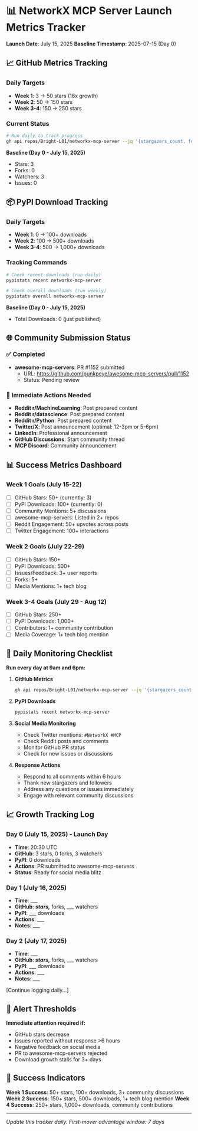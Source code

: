 # 📊 NetworkX MCP Server Launch Metrics Tracker

**Launch Date**: July 15, 2025
**Baseline Timestamp**: 2025-07-15 (Day 0)

## 📈 GitHub Metrics Tracking

### Daily Targets

- **Week 1**: 3 → 50 stars (16x growth)
- **Week 2**: 50 → 150 stars
- **Week 3-4**: 150 → 250 stars

### Current Status

```bash
# Run daily to track progress
gh api repos/Bright-L01/networkx-mcp-server --jq '{stargazers_count, forks_count, watchers_count, open_issues_count}'
```

**Baseline (Day 0 - July 15, 2025)**

- Stars: 3
- Forks: 0
- Watchers: 3
- Issues: 0

## 📦 PyPI Download Tracking

### Daily Targets

- **Week 1**: 0 → 100+ downloads
- **Week 2**: 100 → 500+ downloads
- **Week 3-4**: 500 → 1,000+ downloads

### Tracking Commands

```bash
# Check recent downloads (run daily)
pypistats recent networkx-mcp-server

# Check overall downloads (run weekly)
pypistats overall networkx-mcp-server
```

**Baseline (Day 0 - July 15, 2025)**

- Total Downloads: 0 (just published)

## 🌐 Community Submission Status

### ✅ Completed

- **awesome-mcp-servers**: PR #1152 submitted
  - URL: <https://github.com/punkpeye/awesome-mcp-servers/pull/1152>
  - Status: Pending review

### 🎯 Immediate Actions Needed

- **Reddit r/MachineLearning**: Post prepared content
- **Reddit r/datascience**: Post prepared content
- **Reddit r/Python**: Post prepared content
- **Twitter/X**: Post announcement (optimal: 12-3pm or 5-6pm)
- **LinkedIn**: Professional announcement
- **GitHub Discussions**: Start community thread
- **MCP Discord**: Community announcement

## 📊 Success Metrics Dashboard

### Week 1 Goals (July 15-22)

- [ ] GitHub Stars: 50+ (currently: 3)
- [ ] PyPI Downloads: 100+ (currently: 0)
- [ ] Community Mentions: 5+ discussions
- [ ] awesome-mcp-servers: Listed in 2+ repos
- [ ] Reddit Engagement: 50+ upvotes across posts
- [ ] Twitter Engagement: 100+ interactions

### Week 2 Goals (July 22-29)

- [ ] GitHub Stars: 150+
- [ ] PyPI Downloads: 500+
- [ ] Issues/Feedback: 3+ user reports
- [ ] Forks: 5+
- [ ] Media Mentions: 1+ tech blog

### Week 3-4 Goals (July 29 - Aug 12)

- [ ] GitHub Stars: 250+
- [ ] PyPI Downloads: 1,000+
- [ ] Contributors: 1+ community contribution
- [ ] Media Coverage: 1+ tech blog mention

## 🔄 Daily Monitoring Checklist

**Run every day at 9am and 6pm:**

1. **GitHub Metrics**

   ```bash
   gh api repos/Bright-L01/networkx-mcp-server --jq '{stargazers_count, forks_count, watchers_count, open_issues_count}'
   ```

2. **PyPI Downloads**

   ```bash
   pypistats recent networkx-mcp-server
   ```

3. **Social Media Monitoring**
   - Check Twitter mentions: `#NetworkX #MCP`
   - Check Reddit posts and comments
   - Monitor GitHub PR status
   - Check for new issues or discussions

4. **Response Actions**
   - Respond to all comments within 6 hours
   - Thank new stargazers and followers
   - Address any questions or issues immediately
   - Engage with relevant community discussions

## 📈 Growth Tracking Log

### Day 0 (July 15, 2025) - Launch Day

- **Time**: 20:30 UTC
- **GitHub**: 3 stars, 0 forks, 3 watchers
- **PyPI**: 0 downloads
- **Actions**: PR submitted to awesome-mcp-servers
- **Status**: Ready for social media blitz

### Day 1 (July 16, 2025)

- **Time**: ___
- **GitHub**: ___stars,___ forks, ___ watchers
- **PyPI**: ___ downloads
- **Actions**: ___
- **Notes**: ___

### Day 2 (July 17, 2025)

- **Time**: ___
- **GitHub**: ___stars,___ forks, ___ watchers
- **PyPI**: ___ downloads
- **Actions**: ___
- **Notes**: ___

[Continue logging daily...]

## 🚨 Alert Thresholds

**Immediate attention required if:**

- GitHub stars decrease
- Issues reported without response >6 hours
- Negative feedback on social media
- PR to awesome-mcp-servers rejected
- Download growth stalls for 3+ days

## 🎯 Success Indicators

**Week 1 Success**: 50+ stars, 100+ downloads, 3+ community discussions
**Week 2 Success**: 150+ stars, 500+ downloads, 1+ tech blog mention
**Week 4 Success**: 250+ stars, 1,000+ downloads, community contributions

---

*Update this tracker daily. First-mover advantage window: 7 days*
